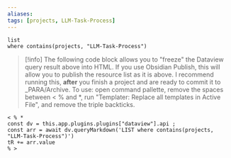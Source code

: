 ```yaml
---
aliases: 
tags: [projects, LLM-Task-Process]
---
```


```dataview
list 
where contains(projects, "LLM-Task-Process")
```



>[!info]
> The following code block allows you to "freeze" the Dataview query result above into HTML.
> If you use Obsidian Publish, this will allow you to publish the resource list as it is above.
> I recommend running this, **after** you finish a project and are ready to commit it to _PARA/Archive.
> To use: open command pallette, remove the spaces between < % and *, run "Templater: Replace all templates in Active File", and remove the triple backticks.

```
< % *
const dv = this.app.plugins.plugins["dataview"].api ;
const arr = await dv.queryMarkdown('LIST where contains(projects, "LLM-Task-Process")')
tR += arr.value
% >
```

